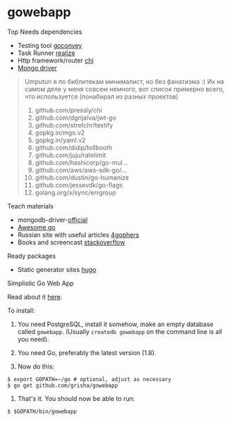 # gowebapp

Top Needs dependencies

- Testing tool [goconvey](http://goconvey.co)
- Task Runner [realize](https://gorealize.io)
- Http framework/router [chi](https://github.com/go-chi/chi)
- [Mongo driver](https://github.com/mongodb/mongo-go-driver)

> Umputun
> я по библитекам минималист, но без фанатизма :) Иx на самом деле у меня совсем немного, вот список примерно всего, что используется (понабирал из разных проектов)
> 1. github.com/pressly/chi
> 2. github.com/dgrijalva/jwt-go
> 3. github.com/stretchr/testify
> 4. gopkg.in/mgo.v2
> 5. gopkg.in/yaml.v2
> 6. github.com/didip/tollbooth
> 7. github.com/juju/ratelimit
> 8. github.com/hashicorp/go-mul...
> 9. github.com/aws/aws-sdk-go/...
> 10. github.com/dustin/go-humanize
> 11. github.com/jessevdk/go-flags
> 12. golang.org/x/sync/errgroup


Teach materials

- mongodb-driver-[official](https://github.com/mongodb/mongo-go-driver/blob/master/mongo/doc.go)
- [Awesome go](https://github.com/avelino/awesome-go)
- Russian site with useful articles [4gophers](https://4gophers.ru)
- Books and screencast [stackoverflow](https://ru.stackoverflow.com/questions/436505/Книги-документация-статьи-и-курсы-по-go)

Ready packages

- Static generator sites [hugo](https://gohugo.io)

Simplistic Go Web App

Read about it [here](https://grisha.org/blog/2017/04/27/simplistic-go-web-app/).

To install:

1. You need PostgreSQL, install it somehow, make an empty database
   called `gowebapp`. (Usually `createdb gowebapp` on the command line is
   all you need).

1. You need Go, preferably the latest version (1.8).

1. Now do this:

```
$ export GOPATH=~/go # optional, adjust as necessary
$ go get github.com/grisha/gowebapp
```

1. That's it. You should now be able to run:
```
$ $GOPATH/bin/gowebapp
```


